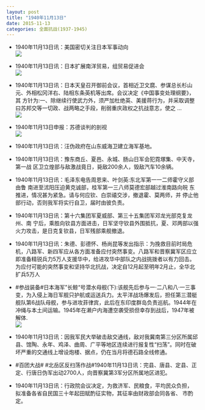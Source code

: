 ```yaml
---
layout: post
title: "1940年11月13日"
date: 2015-11-13
categories: 全面抗战(1937-1945)
---
```


<meta name="referrer" content="no-referrer" />

- 1940年11月13日讯：美国密切关注日本军事动向 <br/><img src="https://ww2.sinaimg.cn/large/aca367d8jw1exzrc63vs4j209c0mnn1w.jpg" />

- 1940年11月13日讯：日本扩展南洋贸易，组贸易促进会 <br/><img src="https://ww1.sinaimg.cn/large/aca367d8jw1exzpmjpglkj209k05y755.jpg" />

- 1940年11月13日讯：日本天皇召开御前会议，首相近卫文麿、参谋总长杉山元、外相松冈洋右、陆相东条英机等出席。会议决定《中国事变处理纲要》，其 方针为:一、除继续行使武力外，须严加杜绝英、美援蒋行为，并采取调整曰苏邦交等一切政、战两略之手段，削弱重庆政权之抗战意志，使之 ...  <br/><img src="https://ww3.sinaimg.cn/large/aca367d8jw1exzp1hf0jzj20c80nl42d.jpg" />

- 1940年11月13日申报：苏德谈判的剖视 <br/><img src="https://ww3.sinaimg.cn/large/aca367d8jw1exznvchngnj20u50y1qql.jpg" />

- 1940年11月13日讯：汪伪政府在山东威海卫建立海军基地。 

- 1940年11月13日讯：豫东商丘、夏邑、永城、肠山日军会犯霓塚集、中天寺，第一战 区卫立煌部与敌激战竟日，毙敌200余人，毁敌汽车10余辆。 

- 1940年11月13日讯：毛泽东电告周恩来、叶剑英:东北军第一一二师霍守义部由鲁 南进至沭阳压迫黄克诚部，桂军第一三八师莫德宏部越过淮南路向皖 东推进，情况甚为紧急。请与何应钦、白崇禧交涉，撤退霍、莫两师，并 停止他部行动，否则我军将实行自卫，届时由彼负责。 

- 1940年11月13日讯：第十六集团军夏威部、第三十五集团军邓龙光部克复龙州、南 宁后，乘胜向钦县方面进击，日军坚守钦县外围抵抗，夏、邓两部以强火力攻击，是日克复钦县，日军残部乘舰撤退。 

- 1940年11月13日讯：朱德、彭德怀、杨尚昆等发出指示：为挽救目前时局危机，八路军、新四军应从各方面准备应付突然事变。八路军和晋察冀军区应立即准备精锐兵力5万人支援华中，给进攻华中部队之内战挑拨者以有力回击。为应付可能的突然事变和坚持华北抗战，决定自12月起至明年2月止，全华北扩兵5万人 

- #参战装备#日本海军”长鲸“号潜水母舰(下):该舰先后参与一·二八和八·一三事变，为入侵上海日军舰只护航或运送兵力。太平洋战场爆发后，担任第三潜艇舰队第6战队母舰，参与进攻菲律宾，此后在东印度群岛负责巡航。1944年在冲绳与本土间运输。1945年在濑户内海遭空袭受损但幸存到战后，1947年被解体. <br/><img src="https://ww4.sinaimg.cn/large/aca367d8jw1exz47yfmykj20dc0i7acm.jpg" />

- 1940年11月13日讯：因我军民大举破击敌交通线，敌对我冀南第三分区所属邱县、馆陶、永年、鸡泽、曲周、广平等地区连续进行报复性“扫荡”。同时在破坏严重的交通线上增设炮楼、据点，仍在当月将德石路全线修通。 

- #百团大战# #北岳区反扫荡作战#1940年11月13日讯：完县、唐县、定县、正定、行唐日伪军出动2700人，向晋察冀第3军分区所属地区进犯。 

- 1940年11月13日讯：行政院会议决定，为救济军、民粮食，平均民众负担， 拟准备各省自民国三十年起田赋酌征实物，其征率由财政部会同各省、 市酌定。 

